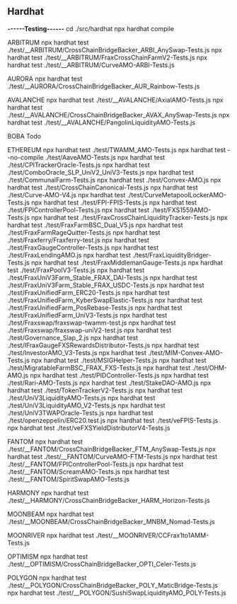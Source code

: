 
## Hardhat
**------Testing------**
cd ./src/hardhat
npx hardhat compile

ARBITRUM
npx hardhat test ./test/__ARBITRUM/CrossChainBridgeBacker_ARBI_AnySwap-Tests.js
npx hardhat test ./test/__ARBITRUM/FraxCrossChainFarmV2-Tests.js
npx hardhat test ./test/__ARBITRUM/CurveAMO-ARBI-Tests.js

AURORA
npx hardhat test ./test/__AURORA/CrossChainBridgeBacker_AUR_Rainbow-Tests.js

AVALANCHE
npx hardhat test ./test/__AVALANCHE/AxialAMO-Tests.js
npx hardhat test ./test/__AVALANCHE/CrossChainBridgeBacker_AVAX_AnySwap-Tests.js
npx hardhat test ./test/__AVALANCHE/PangolinLiquidityAMO-Tests.js

BOBA
Todo

ETHEREUM
npx hardhat test  ./test/TWAMM_AMO-Tests.js
npx hardhat test --no-compile ./test/AaveAMO-Tests.js
npx hardhat test ./test/CPITrackerOracle-Tests.js
npx hardhat test ./test/ComboOracle_SLP_UniV2_UniV3-Tests.js
npx hardhat test ./test/CommunalFarm-Tests.js
npx hardhat test ./test/Convex-AMO.js
npx hardhat test ./test/CrossChainCanonical-Tests.js
npx hardhat test ./test/Curve-AMO-V4.js
npx hardhat test ./test/CurveMetapoolLockerAMO-Tests.js
npx hardhat test ./test/FPI-FPIS-Tests.js
npx hardhat test ./test/FPIControllerPool-Tests.js
npx hardhat test ./test/FXS1559AMO-Tests.js
npx hardhat test ./test/FraxCrossChainLiquidityTracker-Tests.js
npx hardhat test ./test/FraxFarmBSC_Dual_V5.js
npx hardhat test ./test/FraxFarmRageQuitter-Tests.js
npx hardhat test ./test/Fraxferry/Fraxferry-test.js
npx hardhat test ./test/FraxGaugeController-Tests.js
npx hardhat test ./test/FraxLendingAMO.js
npx hardhat test ./test/FraxLiquidityBridger-Tests.js
npx hardhat test ./test/FraxMiddlemanGauge-Tests.js
npx hardhat test ./test/FraxPoolV3-Tests.js
npx hardhat test ./test/FraxUniV3Farm_Stable_FRAX_DAI-Tests.js
npx hardhat test ./test/FraxUniV3Farm_Stable_FRAX_USDC-Tests.js
npx hardhat test ./test/FraxUnifiedFarm_ERC20-Tests.js
npx hardhat test ./test/FraxUnifiedFarm_KyberSwapElastic-Tests.js
npx hardhat test ./test/FraxUnifiedFarm_PosRebase-Tests.js
npx hardhat test ./test/FraxUnifiedFarm_UniV3-Tests.js
npx hardhat test ./test/Fraxswap/fraxswap-twamm-test.js
npx hardhat test ./test/Fraxswap/fraxswap-uniV2-test.js
npx hardhat test ./test/Governance_Slap_2.js
npx hardhat test ./test/IFraxGaugeFXSRewardsDistributor-Tests.js
npx hardhat test ./test/InvestorAMO_V3-Tests.js
npx hardhat test ./test/MIM-Convex-AMO-Tests.js
npx hardhat test ./test/MSIGHelper-Tests.js
npx hardhat test ./test/MigratableFarmBSC_FRAX_FXS-Tests.js
npx hardhat test ./test/OHM-AMO.js
npx hardhat test ./test/PIDController-Tests.js
npx hardhat test ./test/Rari-AMO-Tests.js
npx hardhat test ./test/StakeDAO-AMO.js
npx hardhat test ./test/TokenTrackerV2-Tests.js
npx hardhat test ./test/UniV3LiquidityAMO-Tests.js
npx hardhat test ./test/UniV3LiquidityAMO_V2-Tests.js
npx hardhat test ./test/UniV3TWAPOracle-Tests.js
npx hardhat test ./test/openzeppelin/ERC20.test.js
npx hardhat test ./test/veFPIS-Tests.js
npx hardhat test ./test/veFXSYieldDistributorV4-Tests.js

FANTOM
npx hardhat test ./test/__FANTOM/CrossChainBridgeBacker_FTM_AnySwap-Tests.js
npx hardhat test ./test/__FANTOM/CurveAMO-FTM-Tests.js
npx hardhat test ./test/__FANTOM/FPIControllerPool-Tests.js
npx hardhat test ./test/__FANTOM/ScreamAMO-Tests.js
npx hardhat test ./test/__FANTOM/SpiritSwapAMO-Tests.js

HARMONY
npx hardhat test ./test/__HARMONY/CrossChainBridgeBacker_HARM_Horizon-Tests.js

MOONBEAM
npx hardhat test ./test/__MOONBEAM/CrossChainBridgeBacker_MNBM_Nomad-Tests.js

MOONRIVER
npx hardhat test ./test/__MOONRIVER/CCFrax1to1AMM-Tests.js

OPTIMISM
npx hardhat test ./test/__OPTIMISM/CrossChainBridgeBacker_OPTI_Celer-Tests.js

POLYGON
npx hardhat test ./test/__POLYGON/CrossChainBridgeBacker_POLY_MaticBridge-Tests.js
npx hardhat test ./test/__POLYGON/SushiSwapLiquidityAMO_POLY-Tests.js
